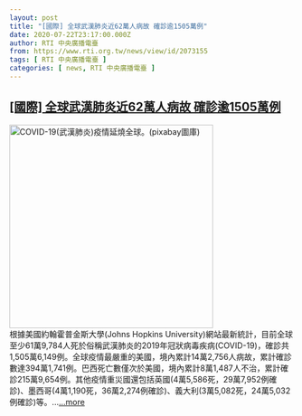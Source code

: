 ```yaml
---
layout: post
title: "[國際] 全球武漢肺炎近62萬人病故 確診逾1505萬例"
date: 2020-07-22T23:17:00.000Z
author: RTI 中央廣播電臺
from: https://www.rti.org.tw/news/view/id/2073155
tags: [ RTI 中央廣播電臺 ]
categories: [ news, RTI 中央廣播電臺 ]
---
```

<!--1595459820000-->
[[國際] 全球武漢肺炎近62萬人病故 確診逾1505萬例](https://www.rti.org.tw/news/view/id/2073155)
------

<div>
<img src="https://static.rti.org.tw/assets/thumbnails/2020/05/12/7a988a01de09389ba3a0b192f8cfad11.jpg" width="360" alt="COVID-19(武漢肺炎)疫情延燒全球。(pixabay圖庫)" title="COVID-19(武漢肺炎)疫情延燒全球。(pixabay圖庫)"><br>根據美國約翰霍普金斯大學(Johns Hopkins University)網站最新統計，目前全球至少61萬9,784人死於俗稱武漢肺炎的2019年冠狀病毒疾病(COVID-19)，確診共1,505萬6,149例。全球疫情最嚴重的美國，境內累計14萬2,756人病故，累計確診數達394萬1,741例。巴西死亡數僅次於美國，境內累計8萬1,487人不治，累計確診215萬9,654例。其他疫情重災國還包括英國(4萬5,586死，29萬7,952例確診)、墨西哥(4萬1,190死，36萬2,274例確診)、義大利(3萬5,082死，24萬5,032例確診)等。...<a target="_blank" href="https://www.rti.org.tw/news/view/id/2073155">...more</a>
</div>
